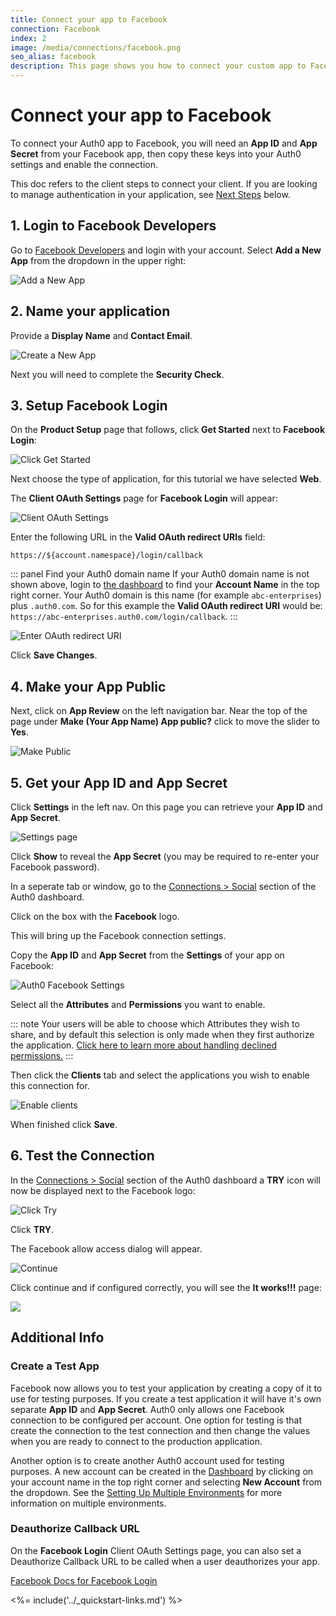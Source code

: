 ```yaml
---
title: Connect your app to Facebook
connection: Facebook
index: 2
image: /media/connections/facebook.png
seo_alias: facebook
description: This page shows you how to connect your custom app to Facebook. Learn how Auth0 can easily help you adding Facebook Login to your app.
---
```


# Connect your app to Facebook

To connect your Auth0 app to Facebook, you will need an **App ID** and **App Secret** from your Facebook app, then copy these keys into your Auth0 settings and enable the connection.

This doc refers to the client steps to connect your client. If you are looking to manage authentication in your application, see [Next Steps](#next-steps) below.

## 1. Login to Facebook Developers

Go to [Facebook Developers](https://developers.facebook.com) and login with your account. Select **Add a New App** from the dropdown in the upper right:

![Add a New App](/media/articles/connections/social/facebook/facebook-1.png)

## 2. Name your application

Provide a **Display Name** and **Contact Email**.

![Create a New App](/media/articles/connections/social/facebook/facebook-2.png)

Next you will need to complete the **Security Check**.

## 3. Setup Facebook Login

On the **Product Setup** page that follows, click **Get Started** next to **Facebook Login**:

![Click Get Started](/media/articles/connections/social/facebook/facebook-3.png)

Next choose the type of application, for this tutorial we have selected **Web**.

The **Client OAuth Settings** page for **Facebook Login** will appear:

![Client OAuth Settings](/media/articles/connections/social/facebook/oauth-settings.png)

Enter the following URL in the **Valid OAuth redirect URIs** field:

`https://${account.namespace}/login/callback`

::: panel Find your Auth0 domain name
If your Auth0 domain name is not shown above, login to [the dashboard](${manage_url}) to find your **Account Name** in the top right corner. Your Auth0 domain is this name (for example `abc-enterprises`) plus `.auth0.com`. So for this example the **Valid OAuth redirect URI** would be: `https://abc-enterprises.auth0.com/login/callback`.
:::

![Enter OAuth redirect URI](/media/articles/connections/social/facebook/facebook-3b.png)

Click **Save Changes**.

## 4. Make your App Public

Next, click on **App Review** on the left navigation bar. Near the top of the page under **Make (Your App Name) App public?** click to move the slider to **Yes**.

![Make Public](/media/articles/connections/social/facebook/facebook-public.png)

## 5. Get your **App ID** and **App Secret**

Click **Settings** in the left nav. On this page you can retrieve your **App ID** and **App Secret**.

![Settings page](/media/articles/connections/social/facebook/facebook-5.png)

Click **Show** to reveal the **App Secret** (you may be required to re-enter your Facebook password).

In a seperate tab or window, go to the [Connections > Social](${manage_url}/#/connections/social) section of the Auth0 dashboard.

Click on the box with the **Facebook** logo.

This will bring up the Facebook connection settings.

Copy the **App ID** and **App Secret** from the **Settings** of your app on Facebook:

![Auth0 Facebook Settings](/media/articles/connections/social/facebook/auth0-fb-settings.png)

Select all the **Attributes** and **Permissions** you want to enable.

::: note
Your users will be able to choose which Attributes they wish to share, and by default this selection is only made when they first authorize the application. [Click here to learn more about handling declined permissions.](/connections/social/reprompt-permissions)
:::

Then click the **Clients** tab and select the applications you wish to enable this connection for.

![Enable clients](/media/articles/connections/social/facebook/enable-clients.png)

When finished click **Save**.

## 6. Test the Connection

In the [Connections > Social](${manage_url}/#/connections/social) section of the Auth0 dashboard a **TRY** icon will now be displayed next to the Facebook logo:

![Click Try](/media/articles/connections/social/facebook/try-connection.png)

Click **TRY**.

The Facebook allow access dialog will appear.

![Continue](/media/articles/connections/social/facebook/allow-access.png)

Click continue and if configured correctly, you will see the **It works!!!** page:

![](/media/articles/connections/social/facebook/facebook-8b.png)

## Additional Info

### Create a Test App

Facebook now allows you to test your application by creating a copy of it to use for testing purposes. If you create a test application it will have it's own separate **App ID** and **App Secret**. Auth0 only allows one Facebook connection to be configured per account. One option for testing is that create the connection to the test connection and then change the values when you are ready to connect to the production application.

Another option is to create another Auth0 account used for testing purposes. A new account can be created in the [Dashboard](${manage_url}) by clicking on your account name in the top right corner and selecting **New Account** from the dropdown. See the [Setting Up Multiple Environments](/dev-lifecycle/setting-up-env) for more information on multiple environments.

### Deauthorize Callback URL

On the **Facebook Login** Client OAuth Settings page, you can also set a Deauthorize Callback URL to be called when a user deauthorizes your app.

[Facebook Docs for Facebook Login](https://developers.facebook.com/docs/facebook-login)

<%= include('../_quickstart-links.md') %>
